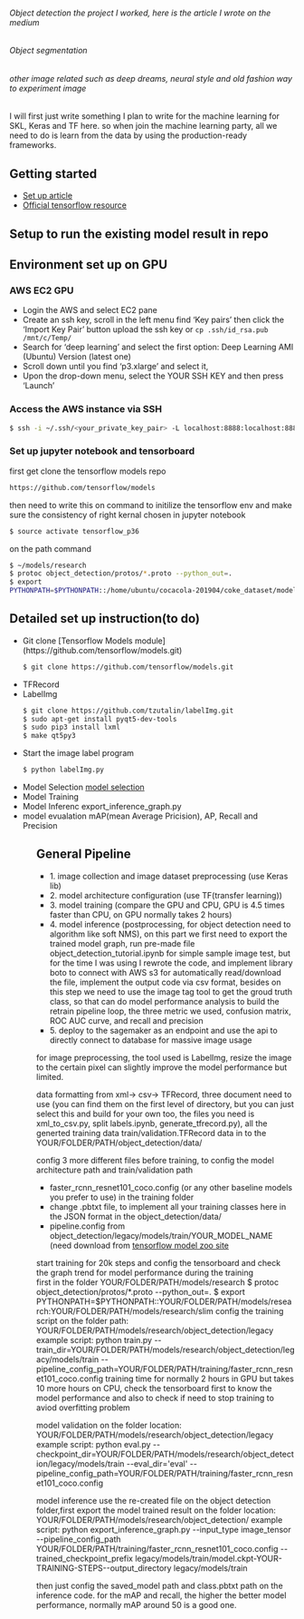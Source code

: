 <h6>Object detection the project I worked, here is the article I wrote on the medium</h6>
<h6>Object segmentation</h6>
<h6>other image related such as deep dreams, neural style and old fashion way to experiment image</h6> 

I will first just write something I plan to write for the machine learning for SKL, Keras and TF here. 
so when join the machine learning party, all we need to do is learn from the data by using the production-ready frameworks. 

## Getting started

* [Set up article](https://towardsdatascience.com/how-to-train-your-own-object-detector-with-tensorflows-object-detector-api-bec72ecfe1d9) 
* [Official tensorflow resource](https://github.com/tensorflow/models/tree/master/research/object_detection)   

## Setup to run the existing model result in repo
## Environment set up on GPU 
### AWS EC2 GPU
- Login the AWS and select EC2 pane
- Create an ssh key, scroll in the left menu find ‘Key pairs’ then click the ‘Import Key Pair’ button upload the ssh key
or ```cp .ssh/id_rsa.pub /mnt/c/Temp/ ```
- Search for ‘deep learning’ and select the first option: Deep Learning AMI (Ubuntu) Version (latest one) 
- Scroll down until you find ‘p3.xlarge’ and select it, 
- Upon the drop-down menu, select the YOUR SSH KEY and then press ‘Launch’ 

### Access the AWS instance via SSH 
```bash 
$ ssh -i ~/.ssh/<your_private_key_pair> -L localhost:8888:localhost:8888 ubuntu@<your instance IP> 
``` 
### Set up jupyter notebook and tensorboard 
first get clone the tensorflow models repo 
```bash
https://github.com/tensorflow/models 
```
then need to write this on command to initilize the tensorflow env and make sure the consistency of right kernal chosen in jupyter notebook 
```bash
$ source activate tensorflow_p36 
```
on the path command  
```bash 
$ ~/models/research
$ protoc object_detection/protos/*.proto --python_out=.
$ export
PYTHONPATH=$PYTHONPATH::/home/ubuntu/cocacola-201904/coke_dataset/models/research:/home/ubuntu/cocacola-201904/coke_dataset/models/research/slim 
```

## Detailed set up instruction(to do) 
<ul>
  <li>Git clone [Tensorflow Models module](https://github.com/tensorflow/models.git)
    
```bash
$ git clone https://github.com/tensorflow/models.git 
```
</li>
  <li>TFRecord</li>
  <li>LabelImg

```bash
$ git clone https://github.com/tzutalin/labelImg.git 
$ sudo apt-get install pyqt5-dev-tools
$ sudo pip3 install lxml
$ make qt5py3
```
  </li>
  <li>Start the image label program 
  
```bash 
$ python labelImg.py 
``` 
  </li> 
<li>Model Selection <a href='https://github.com/tensorflow/models/blob/master/research/object_detection/g3doc/detection_model_zoo.md'> model selection </a>
</li> 
<li>Model Training </li> 
<li>Model Inferenc export_inference_graph.py </li>
<li>model evualation mAP(mean Average Pricision), AP, Recall and Precision
</li>
<ul> 

## General Pipeline
<ul>
    <li>
        1. image collection and image dataset preprocessing (use Keras lib)
    </li>
    <li>
        2. model architecture configuration (use TF(transfer learning)) 
    </li>
    <li>
        3. model training (compare the GPU and CPU, GPU is 4.5 times faster than CPU, on GPU normally takes 2 hours)
    </li>
    <li>
        4. model inference (postprocessing, for object detection need to algorithm like soft NMS), on this part we first need to export the trained model graph, run pre-made file object_detection_tutorial.ipynb for simple sample image test, but for the time I was using I rewrote the code, and implement library boto to connect with AWS s3 for automatically read/download the file, implement the output code via csv format, besides on this step we need to use the image tag tool to get the groud truth class, so that can do model performance analysis to build the retrain pipeline loop, the three metric we used, confusion matrix, ROC AUC curve, and recall and precision 
    </li>
    <li>
        5. deploy to the sagemaker as an endpoint and use the api to directly connect to database for massive image usage
    </li>
</ul>

for image preprocessing, the tool used is LabelImg, resize the image to the certain pixel can slightly improve the model performance but limited. <br/> 

data formatting from xml-> csv-> TFRecord, three document need to use 
(you can find them on the first level of directory, but you can just select this and build for your own too, the files you need is xml_to_csv.py, split labels.ipynb, generate_tfrecord.py), all the generted training data train/validation.TFRecord data in to the YOUR/FOLDER/PATH/object_detection/data/ <br/> 

config 3 more different files before training, to config the model architecture path and train/validation path 
- faster_rcnn_resnet101_coco.config (or any other baseline models you prefer to use) in the training folder 
- change .pbtxt file, to implement all your training classes here in the JSON format in the object_detection/data/
- pipeline.config from object_detection/legacy/models/train/YOUR_MODEL_NAME (need download from <a href='https://github.com/tensorflow/models/blob/master/research/object_detection/g3doc/detection_model_zoo.md)'>tensorflow model zoo site</a> <br/> 

start training for 20k steps and config the tensorboard and check the graph trend for model performance during the training  
first in the folder YOUR/FOLDER/PATH/models/research 
$ protoc object_detection/protos/*.proto --python_out=.
$ export
PYTHONPATH=$PYTHONPATH::YOUR/FOLDER/PATH/models/research:YOUR/FOLDER/PATH/models/research/slim 
config the training script on the folder path: YOUR/FOLDER/PATH/models/research/object_detection/legacy
example script: 
python train.py --train_dir=YOUR/FOLDER/PATH/models/research/object_detection/legacy/models/train --pipeline_config_path=YOUR/FOLDER/PATH/training/faster_rcnn_resnet101_coco.config 
training time for normally 2 hours in GPU but takes 10 more hours on CPU, check the tensorboard first to know the model performance and also to check if need to stop training to aviod overfitting problem 

model validation 
on the folder location: YOUR/FOLDER/PATH/models/research/object_detection/legacy 
example script: 
python eval.py --checkpoint_dir=YOUR/FOLDER/PATH/models/research/object_detection/legacy/models/train --eval_dir='eval' --pipeline_config_path=YOUR/FOLDER/PATH/training/faster_rcnn_resnet101_coco.config 

model inference use the re-created file on the object detection folder,first export the model trained result 
on the folder location: YOUR/FOLDER/PATH/models/research/object_detection/
example script: 
python export_inference_graph.py --input_type image_tensor --pipeline_config_path YOUR/FOLDER/PATH/training/faster_rcnn_resnet101_coco.config --trained_checkpoint_prefix legacy/models/train/model.ckpt-YOUR-TRAINING-STEPS--output_directory legacy/models/train 

then just config the saved_model path and class.pbtxt path on the inference code. 
for the mAP and recall, the higher the better model performance, normally mAP around 50 is a good one. 
